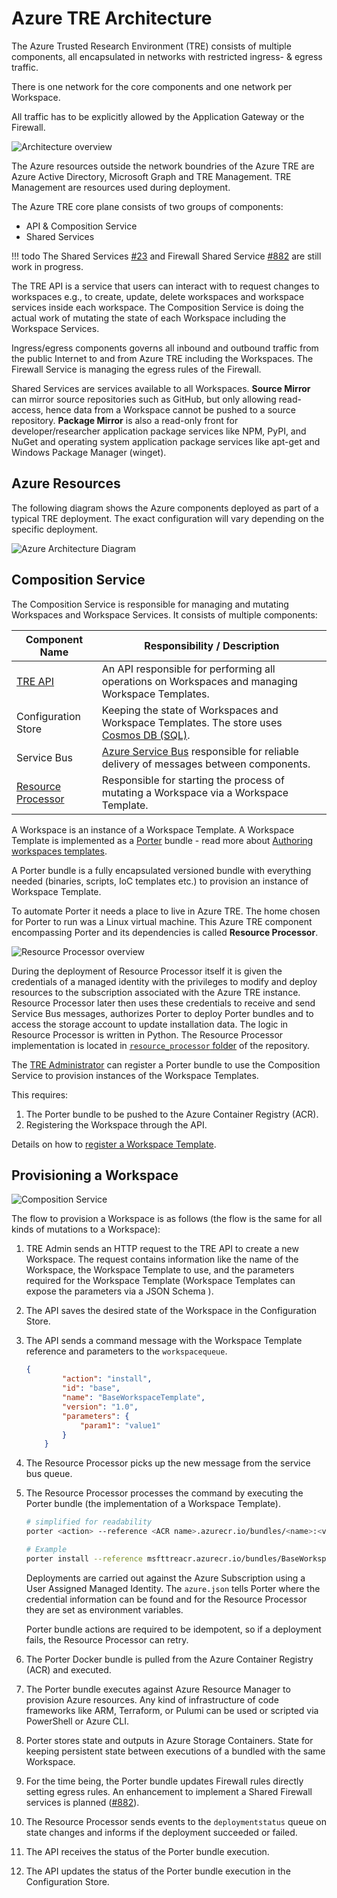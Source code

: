 # Azure TRE Architecture

The Azure Trusted Research Environment (TRE) consists of multiple components, all encapsulated in networks with restricted ingress- & egress traffic.

There is one network for the core components and one network per Workspace.

All traffic has to be explicitly allowed by the Application Gateway or the Firewall.

![Architecture overview](../assets/archtecture-overview.png)

The Azure resources outside the network boundries of the Azure TRE are Azure Active Directory, Microsoft Graph and TRE Management. TRE Management are resources used during deployment.

The Azure TRE core plane consists of two groups of components:

- API & Composition Service
- Shared Services

!!! todo
    The Shared Services [#23](https://github.com/microsoft/AzureTRE/issues/23) and Firewall Shared Service [#882](https://github.com/microsoft/AzureTRE/issues/882) are still work in progress.

The TRE API is a service that users can interact with to request changes to workspaces e.g., to create, update, delete workspaces and workspace services inside each workspace. The Composition Service is doing the actual work of mutating the state of each Workspace including the Workspace Services.

Ingress/egress components governs all inbound and outbound traffic from the public Internet to and from Azure TRE including the Workspaces. The Firewall Service is managing the egress rules of the Firewall.

Shared Services are services available to all Workspaces. **Source Mirror** can mirror source repositories such as GitHub, but only allowing read-access, hence data from a Workspace cannot be pushed to a source repository.
**Package Mirror** is also a read-only front for developer/researcher application package services like NPM, PyPI, and NuGet and operating system application package services like apt-get and Windows Package Manager (winget).

## Azure Resources

The following diagram shows the Azure components deployed as part of a typical TRE deployment. The exact configuration will vary depending on the specific deployment.

![Azure Architecture Diagram](../assets/architecture-azure.png)

## Composition Service

The Composition Service is responsible for managing and mutating Workspaces and Workspace Services. It consists of multiple components:

| Component Name | Responsibility / Description |
| --- | --- |
| [TRE API](../tre-developers/api.md) | An API responsible for performing all operations on Workspaces and managing Workspace Templates. |
| Configuration Store | Keeping the state of Workspaces and Workspace Templates. The store uses [Cosmos DB (SQL)](https://docs.microsoft.com/en-us/azure/cosmos-db/introduction). |
| Service Bus | [Azure Service Bus](https://docs.microsoft.com/en-us/azure/service-bus-messaging/service-bus-messaging-overview) responsible for reliable delivery of messages between components.  |
| [Resource Processor](../tre-developers/resource-processor.md) | Responsible for starting the process of mutating a Workspace via a Workspace Template. |

A Workspace is an instance of a Workspace Template. A Workspace Template is implemented as a [Porter](https://porter.sh/) bundle - read more about [Authoring workspaces templates](../tre-workspace-authors/authoring-workspace-templates.md).

A Porter bundle is a fully encapsulated versioned bundle with everything needed (binaries, scripts, IoC templates etc.) to provision an instance of Workspace Template.

To automate Porter it needs a place to live in Azure TRE. The home chosen for Porter to run was a Linux virtual machine. This Azure TRE component encompassing Porter and its dependencies is called **Resource Processor**.

![Resource Processor overview](../assets/resource-processor-overview.jpg)

During the deployment of Resource Processor itself it is given the credentials of a managed identity with the privileges to modify and deploy resources to the subscription associated with the Azure TRE instance. Resource Processor later then uses these credentials to receive and send Service Bus messages, authorizes Porter to deploy Porter bundles and to access the storage account to update installation data. The logic in Resource Processor is written in Python. The Resource Processor implementation is located in [`resource_processor` folder](https://github.com/microsoft/AzureTRE/blob/main/resource_processor/) of the repository.

The [TRE Administrator](user-roles.md#tre-administrator) can register a Porter bundle to use the Composition Service to provision instances of the Workspace Templates.

This requires:

1. The Porter bundle to be pushed to the Azure Container Registry (ACR).
1. Registering the Workspace through the API.

Details on how to [register a Workspace Template](../tre-admins/registering-templates.md).

## Provisioning a Workspace

![Composition Service](../assets/composition-service.png)

The flow to provision a Workspace is as follows (the flow is the same for all kinds of mutations to a Workspace):

1. TRE Admin sends an HTTP request to the TRE API to create a new Workspace. The request contains information like the name of the Workspace, the Workspace Template to use, and the parameters required for the Workspace Template (Workspace Templates can expose the parameters via a JSON Schema ).
1. The API saves the desired state of the Workspace in the Configuration Store.
1. The API sends a command message with the Workspace Template reference and parameters to the `workspacequeue`.

    ```JSON
    {
            "action": "install",
            "id": "base",
            "name": "BaseWorkspaceTemplate",
            "version": "1.0",
            "parameters": {
                "param1": "value1"
            }
        }
    ```

1. The Resource Processor picks up the new message from the service bus queue.
1. The Resource Processor processes the command by executing the Porter bundle (the implementation of a Workspace Template).

    ```bash
    # simplified for readability
    porter <action> --reference <ACR name>.azurecr.io/bundles/<name>:<version> --params key=value --cred <credentials set name or file>

    # Example
    porter install --reference msfttreacr.azurecr.io/bundles/BaseWorkspaceTemplate:1.0 --params param1=value1 --cred azure.json
    ```

    Deployments are carried out against the Azure Subscription using a User Assigned Managed Identity. The `azure.json` tells Porter where the credential information can be found and for the Resource Processor they are set as environment variables.

    Porter bundle actions are required to be idempotent, so if a deployment fails, the Resource Processor can retry.

1. The Porter Docker bundle is pulled from the Azure Container Registry (ACR) and executed.
1. The Porter bundle executes against Azure Resource Manager to provision Azure resources. Any kind of infrastructure of code frameworks like ARM, Terraform, or Pulumi can be used or scripted via PowerShell or Azure CLI.
1. Porter stores state and outputs in Azure Storage Containers. State for keeping persistent state between executions of a bundled with the same Workspace.
1. For the time being, the Porter bundle updates Firewall rules directly setting egress rules. An enhancement to implement a Shared Firewall services is planned ([#882](https://github.com/microsoft/AzureTRE/issues/882)).
1. The Resource Processor sends events to the `deploymentstatus` queue on state changes and informs if the deployment succeeded or failed.
1. The API receives the status of the Porter bundle execution.
1. The API updates the status of the Porter bundle execution in the Configuration Store.
